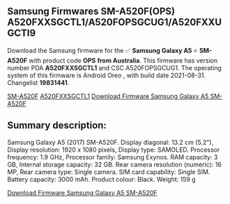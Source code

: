 <h2>Samsung Firmwares SM-A520F(OPS) A520FXXSGCTL1/A520FOPSGCUG1/A520FXXUGCTI9</h2>
Download the Samsung firmware for the ✅ <strong>Samsung Galaxy A5 </strong> ⭐ <strong>SM-A520F</strong> with product code <strong>OPS</strong> <strong> from Australia</strong>. This firmware has version number PDA <strong>A520FXXSGCTL1</strong> and CSC A520FOPSGCUG1. The operating system of this firmware is Android Oreo , with build date 2021-08-31. Changelist <strong>19831441</strong>.


[SM-A520F](https://samfirm.shop/samsung/model/SM-A520F)
[A520FXXSGCTL1](https://samfirm.shop/samsung/pda/A520FXXSGCTL1)
[Download Firmware Samsung Galaxy A5 SM-A520F](https://samfirm.shop/samsung/firmware/452110)
<h2>Summary description:</h2>
<p>Samsung Galaxy A5 (2017) SM-A520F. Display diagonal: 13.2 cm (5.2"), Display resolution: 1920 x 1080 pixels, Display type: SAMOLED. Processor frequency: 1.9 GHz, Processor family: Samsung Exynos. RAM capacity: 3 GB, Internal storage capacity: 32 GB. Rear camera resolution (numeric): 16 MP, Rear camera type: Single camera. SIM card capability: Single SIM. Battery capacity: 3000 mAh. Product colour: Black. Weight: 159 g</p>


[Download Firmware Samsung Galaxy A5 SM-A520F](https://samfirm.shop/samsung/firmware/452110)
